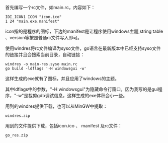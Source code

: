 首先编写一个rc文件，如main.rc，内容如下：

    IDI_ICON1 ICON "icon.ico"
    1 24 "main.exe.manifest"

icon指的是程序的图标，下边的manifest是让程序使用windows主题,string table 、version等按照普通rc文件写入即可。

使用windres将rc文件编译为syso文件，go语言在最新版本中已经支持syso文件的链接并且会搜索当前目录，自动链接：

    windres -o main-res.syso main.rc
    go build -ldflags '-H windowsgui -w'

这样生成的exe就有了图标，并且应用了windows的主题。

其中ldflags中的参数，"-H windowsgui"为隐藏命令行窗口，因为我写的是gui程序，"-w"是裁剪gdb调试信息，这样生成的exe体积会小一些。

用到的windres提供下载，也可以从MinGW中提取：

    windres.zip

用到的文件提供下载，包括icon.ico 、 manifest 及rc文件：

    go_res.zip